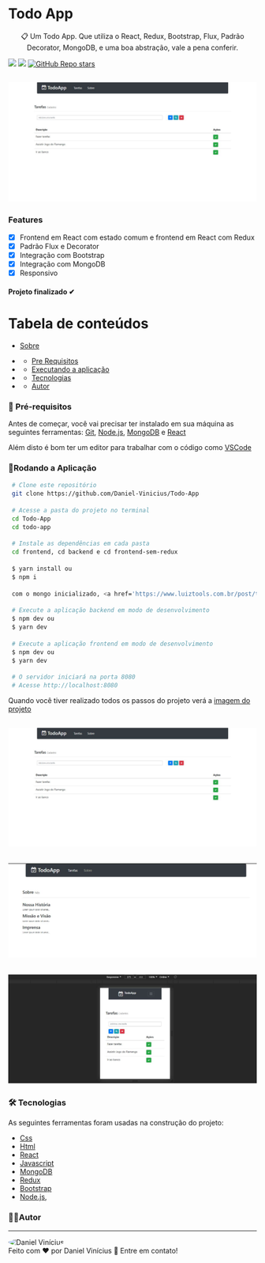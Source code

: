  <h1> Todo App </h1>
 <p id="sobre" align="center">
📋 Um Todo App. Que utiliza o React, Redux, Bootstrap, Flux, Padrão Decorator, MongoDB, e uma boa abstração, vale a pena conferir.

![](https://img.shields.io/badge/license-MIT-green)
![](https://img.shields.io/badge/languege-Portuguese-yellow)
[![GitHub Repo stars](https://img.shields.io/github/stars/Daniel-Vinicius/Todo-App?style=social)](https://github.com/Daniel-Vinicius/Todo-App/stargazers)

<h2 align="center">  <img alt="Imagem do Projeto" id="imagem" title="#Projeto" src="https://github.com/Daniel-Vinicius/Todo-App/blob/main/.github/Imagem%20(3).JPG" />  </h2>

### Features 
- [x] Frontend em React com estado comum e frontend em React com Redux
- [x] Padrão Flux e Decorator
- [x] Integração com Bootstrap
- [x] Integração com MongoDB
- [x] Responsivo

<h4  align="left">
Projeto finalizado ✔
</h4>

Tabela de conteúdos 
================= 
<!--ts-->
 * [Sobre](#sobre) 
 
 *  * [Pre Requisitos](#pre-requisitos)
 *  * [Executando a aplicação](#rodando)
 *  * [Tecnologias](#tecnologias)
 *  * [Autor](#autor)
 <!--te-->
 
 
### 🛒 Pré-requisitos<a id="pre-requisitos"></a>

Antes de começar, você vai precisar ter instalado em sua máquina as seguintes ferramentas:
 [Git](https://git-scm.com/),
 [Node.js](https://nodejs.org/pt-br/),
 [MongoDB](https://mongodb.com) e
 [React](https://reactjs.org/)
 
 Além disto é bom ter um editor para trabalhar com o código como [VSCode](https://code.visualstudio.com/)
 
   ### 📀Rodando a Aplicação<a id="rodando"></a>
   
````bash 
 # Clone este repositório
 git clone https://github.com/Daniel-Vinicius/Todo-App
 
 # Acesse a pasta do projeto no terminal
 cd Todo-App
 cd todo-app

 # Instale as dependências em cada pasta
 cd frontend, cd backend e cd frontend-sem-redux
 
 $ yarn install ou
 $ npm i 
 
 com o mongo inicializado, <a href='https://www.luiztools.com.br/post/tutorial-mongodb-para-iniciantes-em-nosql/'> como inicializar o mongo </a>
 
 # Execute a aplicação backend em modo de desenvolvimento
 $ npm dev ou
 $ yarn dev
 
 # Execute a aplicação frontend em modo de desenvolvimento
 $ npm dev ou
 $ yarn dev
 
 # O servidor iniciará na porta 8080
 # Acesse http://localhost:8080
 ````
<p> Quando você tiver realizado todos os passos do projeto verá a  <a href="#imagem" >imagem do projeto</a> </p>

<h2 align="center">  <img alt="Imagem do Projeto" id="imagem" title="#Projeto" src="https://github.com/Daniel-Vinicius/Todo-App/blob/main/.github/Imagem%20(3).JPG" />  </h2>
<h2 align="center">  <img alt="Imagem do Projeto" id="imagem" title="#Projeto" src="https://github.com/Daniel-Vinicius/Todo-App/blob/main/.github/Imagem%20(1).JPG" />  </h2>
<h2 align="center">  <img alt="Imagem do Projeto" id="imagem" title="#Projeto" src="https://github.com/Daniel-Vinicius/Todo-App/blob/main/.github/Imagem%20(2).JPG" />  </h2>

### 🛠 Tecnologias<a id="tecnologias"></a>
 As seguintes ferramentas foram usadas na construção do projeto:
 
  - [Css](https://developer.mozilla.org/pt-BR/docs/Web/CSS) 
  - [Html](https://developer.mozilla.org/pt-BR/docs/Web/HTML)
  - [React](https://reactjs.org/)
  - [Javascript](https://developer.mozilla.org/pt-BR/docs/Web/JavaScript)
  - [MongoDB](https://docs.mongodb.com/manual/introduction/)
  - [Redux](https://redux.js.org/)
  - [Bootstrap](https://getbootstrap.com.br/docs/4.1/getting-started/introduction/)
  - [Node.js](https://nodejs.org/pt-br/),


### 👨‍💻Autor <a id="autor"> </a>

---
<a href="https://github.com/Daniel-Vinicius" style="text-decoration: none;">
<img style="border-radius: 50%;" src="https://avatars3.githubusercontent.com/u/66279500?s=460&u=2978b74f2bfcfec553cdd62c2cf15a0eca6652a3&v=4" width="100px;"  alt="Daniel Vinícius"/>

<br />
<span> Feito com ❤️ por Daniel Vinícius 👋 Entre em contato! </span> 
</a> 
